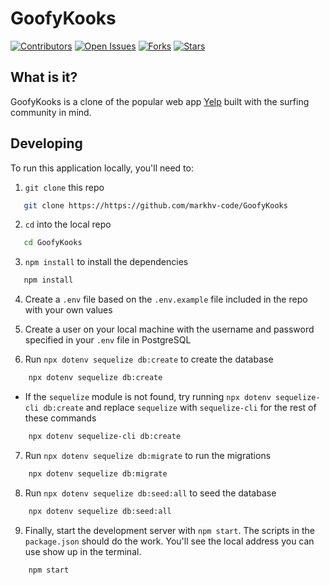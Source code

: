 # GoofyKooks

[![Contributors](https://img.shields.io/github/contributors/markhv-code/GoofyKooks)](https://www.github.com/markhv-code/GoofyKooks/contributors)
[![Open Issues](https://img.shields.io/github/issues/markhv-code/GoofyKooks)](https://www.github.com/markhv-code/GoofyKooks/issues)
[![Forks](https://img.shields.io/github/forks/markhv-code/GoofyKooks)](https://www.github.com/markhv-code/GoofyKooks/forks)
[![Stars](https://img.shields.io/github/stars/markhv-code/GoofyKooks)](https://www.github.com/markhv-code/GoofyKooks/stars)

## What is it?

GoofyKooks is a clone of the popular web app [Yelp](https://www.yelp.com/) built with the surfing community in mind.

## Developing

To run this application locally, you'll need to:

1. `git clone` this repo
```sh
   git clone https://https://github.com/markhv-code/GoofyKooks
   ```
2. `cd` into the local repo
```sh
   cd GoofyKooks
   ```

3. `npm install` to install the dependencies
```sh
   npm install
   ```

4. Create a `.env` file based on the `.env.example` file included in the repo with your own values

5. Create a user on your local machine with the username and password specified in your `.env` file in PostgreSQL

6. Run `npx dotenv sequelize db:create` to create the database
```sh
    npx dotenv sequelize db:create
```

* If the `sequelize` module is not found, try running `npx dotenv sequelize-cli db:create` and replace `sequelize` with `sequelize-cli` for the rest of these commands
```sh
    npx dotenv sequelize-cli db:create
```
7. Run `npx dotenv sequelize db:migrate` to run the migrations
```sh
    npx dotenv sequelize db:migrate
```

8. Run `npx dotenv sequelize db:seed:all` to seed the database
```sh
    npx dotenv sequelize db:seed:all
 ```
    
9. Finally, start the development server with `npm start`. The scripts in the `package.json` should do the work. You'll see the local address you can use show up in the terminal.
```sh
    npm start
 ```